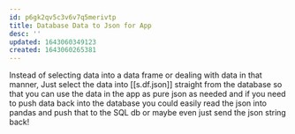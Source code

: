 ```yaml
---
id: p6gk2qv5c3v6v7q5merivtp
title: Database Data to Json for App
desc: ''
updated: 1643060349123
created: 1643060265381
---
```


Instead of selecting data into a data frame or dealing with data in that manner,
Just select the data into [[s.df.json]] straight from the database so that you
can use the data in the app as pure json as needed and if you need to push data
back into the database you could easily read the json into pandas and push that
to the SQL db or maybe even just send the json string back!
